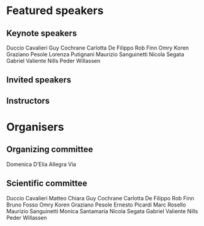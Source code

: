 # Featured speakers

## Keynote speakers
Duccio Cavalieri
Guy Cochrane
Carlotta De Filippo
Rob Finn
Omry Koren
Graziano Pesole
Lorenza Putignani
Maurizio Sanguinetti
Nicola Segata
Gabriel Valiente
Nills Peder Willassen

## Invited speakers


## Instructors


# Organisers


## Organizing committee
Domenica D’Elia
Allegra Via

## Scientific committee
Duccio Cavalieri
Matteo Chiara
Guy Cochrane
Carlotta De Filippo
Rob Finn
Bruno Fosso
Omry Koren
Graziano Pesole
Ernesto Picardi
Marc Rosello
Maurizio Sanguinetti
Monica Santamaria
Nicola Segata
Gabriel Valiente
Nills Peder Willassen
